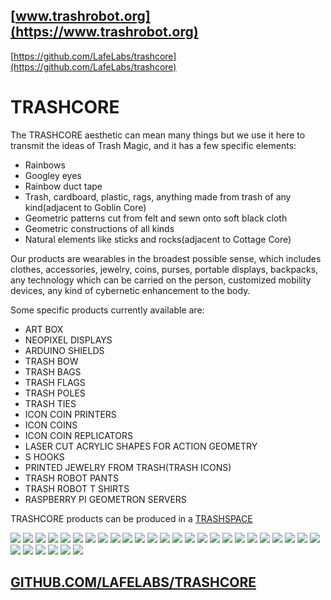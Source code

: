 ## [www.trashrobot.org](https://www.trashrobot.org)

[https://github.com/LafeLabs/trashcore](https://github.com/LafeLabs/trashcore)

# TRASHCORE

The TRASHCORE aesthetic can mean many things but we use it here to transmit the ideas of Trash Magic, and it has a few specific elements:

 - Rainbows
 - Googley eyes
 - Rainbow duct tape
 - Trash, cardboard, plastic, rags, anything made from trash of any kind(adjacent to Goblin Core)
 - Geometric patterns cut from felt and sewn onto soft black cloth
 - Geometric constructions of all kinds
 - Natural elements like sticks and rocks(adjacent to Cottage Core)
 
Our products are wearables in the broadest possible sense, which includes clothes, accessories, jewelry, coins, purses, portable displays, backpacks, any technology which can be carried on the person, customized mobility devices, any kind of cybernetic enhancement to the body.  

Some specific products currently available are:

 - ART BOX
 - NEOPIXEL DISPLAYS
 - ARDUINO SHIELDS
 - TRASH BOW
 - TRASH BAGS
 - TRASH FLAGS
 - TRASH POLES
 - TRASH TIES
 - ICON COIN PRINTERS
 - ICON COINS
 - ICON COIN REPLICATORS
 - LASER CUT ACRYLIC SHAPES FOR ACTION GEOMETRY
 - S HOOKS
 - PRINTED JEWELRY FROM TRASH(TRASH ICONS)
 - TRASH ROBOT PANTS
 - TRASH ROBOT T SHIRTS
 - RASPBERRY PI GEOMETRON SERVERS

TRASHCORE products can be produced in a [TRASHSPACE](https://github.com/LafeLabs/trashspace)

![](https://i.imgur.com/8722ISz.jpg)
![](https://i.imgur.com/LaOEeyG.jpg)
![](https://i.imgur.com/8u8S5pX.jpg)
![](https://i.imgur.com/nVZcixi.jpg)
![](https://i.imgur.com/2y267iB.jpg)
![](https://i.imgur.com/uARp7Id.jpg)
![](https://i.imgur.com/NzCdPkc.jpg)
![](https://i.imgur.com/XTkXNfz.jpg)
![](https://i.imgur.com/Qep97Jy.jpg)
![](https://i.imgur.com/VzGWUmE.jpg)
![](https://i.imgur.com/jFyk85A.jpg)
![](https://i.imgur.com/qHFkNbg.jpg)
![](https://i.imgur.com/dBvbBzg.jpg)
![](https://i.imgur.com/7OnbmmB.jpg)
![](https://i.imgur.com/xt1HCtu.jpg)
![](https://i.imgur.com/HjIj00h.jpg)
![](https://i.imgur.com/WKFQRVY.jpg)
![](https://i.imgur.com/h7unrsP.jpg)
![](https://i.imgur.com/JFgC4CG.jpg)
![](https://i.imgur.com/Uf14pkM.jpg)
![](https://i.imgur.com/YIN9JtD.jpg)
![](https://i.imgur.com/nH5ieXV.jpg)
![](https://i.imgur.com/qVlY18e.jpg)
![](https://i.imgur.com/A0czwek.jpg)
![](https://i.imgur.com/N3408qu.jpg)
![](https://i.imgur.com/4zetaPf.png)
![](https://i.imgur.com/HwXfmp8.jpg)
![](https://i.imgur.com/dN8GPdd.jpg)
![](https://i.imgur.com/MwM2Q4V.jpg)
![](https://i.imgur.com/q1zZ0NB.jpg)
![](https://i.imgur.com/AJkVV58.jpg)

## [GITHUB.COM/LAFELABS/TRASHCORE](https://github.com/LafeLabs/trashcore)



